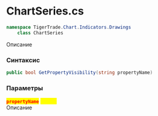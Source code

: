 
# ChartSeries.cs
```csharp
namespace TigerTrade.Chart.Indicators.Drawings  
    class ChartSeries
```

Описание

### Синтаксис
```csharp
public bool GetPropertyVisibility(string propertyName)
```

### Параметры
<mark style="color:red;">**`propertyName`**</mark> <mark style="color:yellow;">`string`</mark>  
 Описание  
  

                    
                    